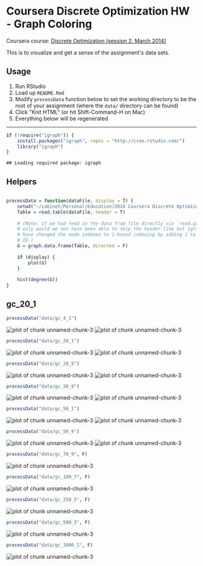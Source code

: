 Coursera Discrete Optimization HW - Graph Coloring
==================================================

Coursera course: [Discrete Optimization (session 2, March 2014)](https://class.coursera.org/optimization-002)

This is to visualize and get a sense of the assignment's data sets.

Usage
-----

1. Run RStudio
1. Load up `README.Rmd`
1. Modify `processData` function below to set the working directory to be the root of your assignment (where the `data/` directory can be found)
1. Click "Knit HTML" (or hit Shift-Command-H on Mac)
1. Everything below will be regenerated

---


```r
if (!require("igraph")) {
    install.packages("igraph", repos = "http://cran.rstudio.com/")
    library("igraph")
}
```

```
## Loading required package: igraph
```



Helpers
-------


```r

processData = function(dataFile, display = T) {
    setwd("~/cabinet/Personal/Education/2014 Coursera Discrete Optimization/hw/src/coloring")
    Table = read.table(dataFile, header = T)
    
    # (Note: if we had read in the data from file directly via `read.graph`, not
    # only would we not have been able to skip the header line but igraph would
    # have changed the node indexes to 1-based indexing by adding 1 to every
    # ID.)
    G = graph.data.frame(Table, directed = F)
    
    if (display) {
        plot(G)
    }
    
    hist(degree(G))
}
```



gc_20_1
-------


```r
processData("data/gc_4_1")
```

![plot of chunk unnamed-chunk-3](figure/unnamed-chunk-31.png) ![plot of chunk unnamed-chunk-3](figure/unnamed-chunk-32.png) 

```r
processData("data/gc_20_1")
```

![plot of chunk unnamed-chunk-3](figure/unnamed-chunk-33.png) ![plot of chunk unnamed-chunk-3](figure/unnamed-chunk-34.png) 

```r
processData("data/gc_20_5")
```

![plot of chunk unnamed-chunk-3](figure/unnamed-chunk-35.png) ![plot of chunk unnamed-chunk-3](figure/unnamed-chunk-36.png) 

```r
processData("data/gc_20_9")
```

![plot of chunk unnamed-chunk-3](figure/unnamed-chunk-37.png) ![plot of chunk unnamed-chunk-3](figure/unnamed-chunk-38.png) 

```r
processData("data/gc_50_1")
```

![plot of chunk unnamed-chunk-3](figure/unnamed-chunk-39.png) ![plot of chunk unnamed-chunk-3](figure/unnamed-chunk-310.png) 

```r
processData("data/gc_50_9")
```

![plot of chunk unnamed-chunk-3](figure/unnamed-chunk-311.png) ![plot of chunk unnamed-chunk-3](figure/unnamed-chunk-312.png) 

```r
processData("data/gc_70_9", F)
```

![plot of chunk unnamed-chunk-3](figure/unnamed-chunk-313.png) 

```r
processData("data/gc_100_7", F)
```

![plot of chunk unnamed-chunk-3](figure/unnamed-chunk-314.png) 

```r
processData("data/gc_250_5", F)
```

![plot of chunk unnamed-chunk-3](figure/unnamed-chunk-315.png) 

```r
processData("data/gc_500_3", F)
```

![plot of chunk unnamed-chunk-3](figure/unnamed-chunk-316.png) 

```r
processData("data/gc_1000_1", F)
```

![plot of chunk unnamed-chunk-3](figure/unnamed-chunk-317.png) 


